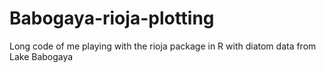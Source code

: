# Babogaya-rioja-plotting
Long code of me playing with the rioja package in R with diatom data from Lake Babogaya
